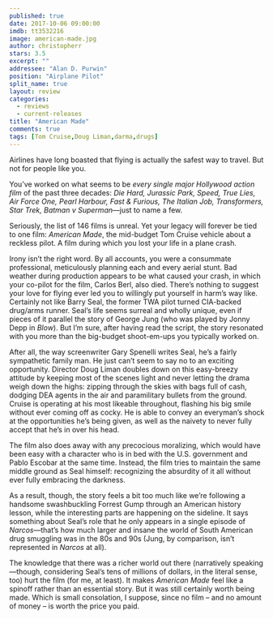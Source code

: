 ```yaml
---
published: true
date: 2017-10-06 09:00:00
imdb: tt3532216
image: american-made.jpg
author: christopherr
stars: 3.5
excerpt: ""
addressee: "Alan D. Purwin"
position: "Airplane Pilot"
split_name: true
layout: review
categories: 
  - reviews
  - current-releases
title: "American Made"
comments: true
tags: [Tom Cruise,Doug Liman,darma,drugs]
---
```


Airlines have long boasted that flying is actually the safest way to travel. But not for people like you.

You’ve worked on what seems to be _every single major Hollywood action film_ of the past three decades: _Die Hard, Jurassic Park, Speed, True Lies, Air Force One, Pearl Harbour, Fast &amp; Furious, The Italian Job, Transformers, Star Trek, Batman v Superman_—just to name a few.

Seriously, the list of 146 films is unreal. Yet your legacy will forever be tied to one film: _American Made_, the mid-budget Tom Cruise vehicle about a reckless pilot. A film during which you lost your life in a plane crash.

Irony isn’t the right word. By all accounts, you were a consummate professional, meticulously planning each and every aerial stunt. Bad weather during production appears to be what caused your crash, in which your co-pilot for the film, Carlos Berl, also died. There’s nothing to suggest your love for flying ever led you to willingly put yourself in harm’s way like. Certainly not like Barry Seal, the former TWA pilot turned CIA-backed drug/arms runner. Seal’s life seems surreal and wholly unique, even if pieces of it parallel the story of George Jung (who was played by Jonny Depp in _Blow_). But I’m sure, after having read the script, the story resonated with you more than the big-budget shoot-em-ups you typically worked on.

After all, the way screenwriter Gary Spenelli writes Seal, he’s a fairly sympathetic family man. He just can’t seem to say no to an exciting opportunity. Director Doug Liman doubles down on this easy-breezy attitude by keeping most of the scenes light and never letting the drama weigh down the highs: zipping through the skies with bags full of cash, dodging DEA agents in the air and paramilitary bullets from the ground. Cruise is operating at his most likeable throughout, flashing his big smile without ever coming off as cocky. He is able to convey an everyman’s shock at the opportunities he’s being given, as well as the naivety to never fully accept that he’s in over his head.

The film also does away with any precocious moralizing, which would have been easy with a character who is in bed with the U.S. government and Pablo Escobar at the same time. Instead, the film tries to maintain the same middle ground as Seal himself: recognizing the absurdity of it all without ever fully embracing the darkness.

As a result, though, the story feels a bit too much like we’re following a handsome swashbuckling Forrest Gump through an American history lesson, while the interesting parts are happening on the sideline. It says something about Seal’s role that he only appears in a single episode of _Narcos_—that’s how much larger and insane the world of South American drug smuggling was in the 80s and 90s (Jung, by comparison, isn’t represented in _Narcos_ at all).

The knowledge that there was a richer world out there (narratively speaking—though, considering Seal’s tens of millions of dollars, in the literal sense, too) hurt the film (for me, at least). It makes _American Made_ feel like a spinoff rather than an essential story. But it was still certainly worth being made. Which is small consolation, I suppose, since no film – and no amount of money – is worth the price you paid.